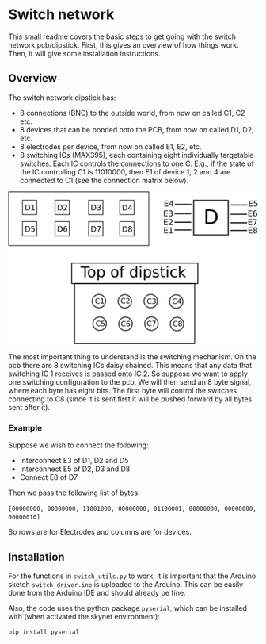 # Switch network

This small readme covers the basic steps to get going with the
switch network pcb/dipstick. First, this gives an overview of how things
work. Then, it will give some installation instructions.

## Overview

The switch network dipstick has:

+ 8 connections (BNC) to the outside world, from now on called C1, C2
  etc.
+ 8 devices that can be bonded onto the PCB, from now on called D1, D2, 
  etc.
+ 8 electrodes per device, from now on called E1, E2, etc.
+ 8 switching ICs (MAX395), each containing eight individually targetable
  switches. Each IC controls the connections to one C. E.g., if the 
  state of the IC controlling C1 is 11010000, then E1 of device
  1, 2 and 4 are connected to C1 (see the connection matrix below).

![alt text](./pcb_schematic.svg "Connections schematic")

The most important thing to understand is the switching mechanism. On 
the pcb there are 8 switching ICs daisy chained. This means that any 
data that switching IC 1 receives is passed onto IC 2.
So suppose we want to apply one switching configuration to the pcb.
We will then send an 8 byte signal, where each byte has eight bits.
The first byte will control the switches connecting to C8 (since it is
sent first it will be pushed forward by all bytes sent after it).

### Example

Suppose we wish to connect the following:

+ Interconnect E3 of D1, D2 and D5
+ Interconnect E5 of D2, D3 and D8
+ Connect E8 of D7

Then we pass the following list of bytes:

`[00000000,
  00000000,
  11001000,
  00000000,
  01100001,
  00000000,
  00000000,
  00000010]`

So rows are for Electrodes and columns are for devices.

## Installation

For the functions in `switch_utils.py` to work, it is important that
the Arduino sketch `switch_driver.ino` is uploaded to the Arduino.
This can be easily done from the Arduino IDE and should already be
fine. 

Also, the code uses the python package `pyserial`, which can be installed
with (when activated the skynet environment):

```
pip install pyserial
```
